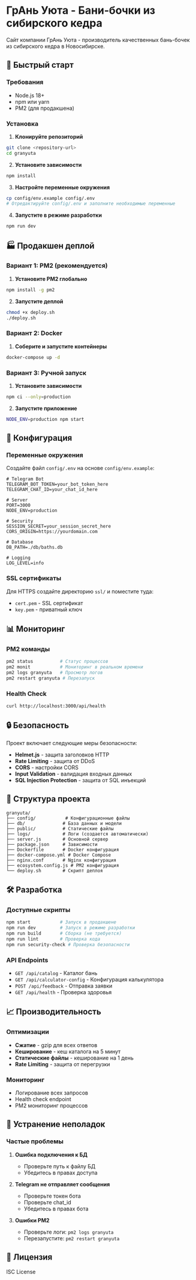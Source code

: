 # ГрАнь Уюта - Бани-бочки из сибирского кедра

Сайт компании ГрАнь Уюта - производитель качественных бань-бочек из сибирского кедра в Новосибирске.

## 🚀 Быстрый старт

### Требования
- Node.js 18+
- npm или yarn
- PM2 (для продакшена)

### Установка

1. **Клонируйте репозиторий**
```bash
git clone <repository-url>
cd granyuta
```

2. **Установите зависимости**
```bash
npm install
```

3. **Настройте переменные окружения**
```bash
cp config/env.example config/.env
# Отредактируйте config/.env и заполните необходимые переменные
```

4. **Запустите в режиме разработки**
```bash
npm run dev
```

## 🏭 Продакшен деплой

### Вариант 1: PM2 (рекомендуется)

1. **Установите PM2 глобально**
```bash
npm install -g pm2
```

2. **Запустите деплой**
```bash
chmod +x deploy.sh
./deploy.sh
```

### Вариант 2: Docker

1. **Соберите и запустите контейнеры**
```bash
docker-compose up -d
```

### Вариант 3: Ручной запуск

1. **Установите зависимости**
```bash
npm ci --only=production
```

2. **Запустите приложение**
```bash
NODE_ENV=production npm start
```

## 🔧 Конфигурация

### Переменные окружения

Создайте файл `config/.env` на основе `config/env.example`:

```env
# Telegram Bot
TELEGRAM_BOT_TOKEN=your_bot_token_here
TELEGRAM_CHAT_ID=your_chat_id_here

# Server
PORT=3000
NODE_ENV=production

# Security
SESSION_SECRET=your_session_secret_here
CORS_ORIGIN=https://yourdomain.com

# Database
DB_PATH=./db/baths.db

# Logging
LOG_LEVEL=info
```

### SSL сертификаты

Для HTTPS создайте директорию `ssl/` и поместите туда:
- `cert.pem` - SSL сертификат
- `key.pem` - приватный ключ

## 📊 Мониторинг

### PM2 команды
```bash
pm2 status          # Статус процессов
pm2 monit           # Мониторинг в реальном времени
pm2 logs granyuta   # Просмотр логов
pm2 restart granyuta # Перезапуск
```

### Health Check
```bash
curl http://localhost:3000/api/health
```

## 🔒 Безопасность

Проект включает следующие меры безопасности:

- **Helmet.js** - защита заголовков HTTP
- **Rate Limiting** - защита от DDoS
- **CORS** - настройки CORS
- **Input Validation** - валидация входных данных
- **SQL Injection Protection** - защита от SQL инъекций

## 📁 Структура проекта

```
granyuta/
├── config/           # Конфигурационные файлы
├── db/              # База данных и модели
├── public/          # Статические файлы
├── logs/            # Логи (создается автоматически)
├── server.js        # Основной сервер
├── package.json     # Зависимости
├── Dockerfile       # Docker конфигурация
├── docker-compose.yml # Docker Compose
├── nginx.conf       # Nginx конфигурация
├── ecosystem.config.js # PM2 конфигурация
└── deploy.sh        # Скрипт деплоя
```

## 🛠️ Разработка

### Доступные скрипты

```bash
npm start           # Запуск в продакшене
npm run dev         # Запуск в режиме разработки
npm run build       # Сборка (не требуется)
npm run lint        # Проверка кода
npm run security-check # Проверка безопасности
```

### API Endpoints

- `GET /api/catalog` - Каталог бань
- `GET /api/calculator-config` - Конфигурация калькулятора
- `POST /api/feedback` - Отправка заявки
- `GET /api/health` - Проверка здоровья

## 📈 Производительность

### Оптимизации

- **Сжатие** - gzip для всех ответов
- **Кеширование** - кеш каталога на 5 минут
- **Статические файлы** - кеширование на 1 день
- **Rate Limiting** - защита от перегрузки

### Мониторинг

- Логирование всех запросов
- Health check endpoint
- PM2 мониторинг процессов

## 🐛 Устранение неполадок

### Частые проблемы

1. **Ошибка подключения к БД**
   - Проверьте путь к файлу БД
   - Убедитесь в правах доступа

2. **Telegram не отправляет сообщения**
   - Проверьте токен бота
   - Проверьте chat_id
   - Убедитесь в правах бота

3. **Ошибки PM2**
   - Проверьте логи: `pm2 logs granyuta`
   - Перезапустите: `pm2 restart granyuta`


## 📄 Лицензия

ISC License 
